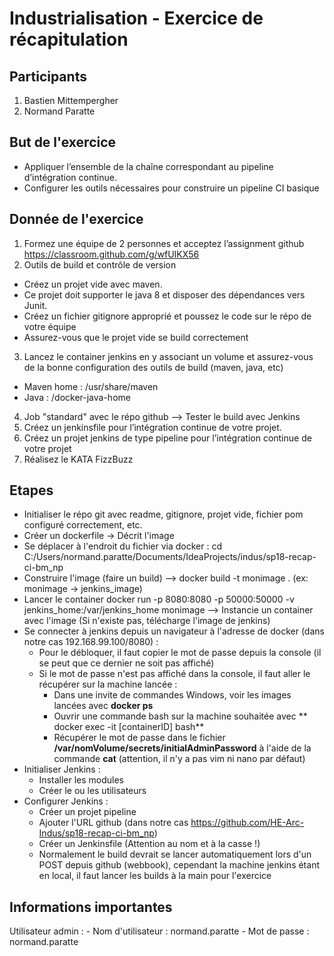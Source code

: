 # Industrialisation - Exercice de récapitulation
## Participants
1. Bastien Mittempergher
2. Normand Paratte

## But de l'exercice

- Appliquer l’ensemble de la chaîne correspondant au pipeline d’intégration continue.
- Configurer les outils nécessaires pour construire un pipeline CI basique

## Donnée de l'exercice

1) Formez une équipe de 2 personnes et acceptez l’assignment github https://classroom.github.com/g/wfUIKX56
2) Outils de build et contrôle de version
- Créez un projet vide avec maven.
- Ce projet doit supporter le java 8 et disposer des dépendances vers Junit.
- Créez un fichier gitignore approprié et poussez le code sur le répo de votre équipe
- Assurez-vous que le projet vide se build correctement
3) Lancez le container jenkins en y associant un volume et assurez-vous de la bonne configuration des outils de build (maven, java, etc)
- Maven home : /usr/share/maven
- Java : /docker-java-home
4) Job "standard" avec le répo github --> Tester le build avec Jenkins
5) Créez un jenkinsfile pour l’intégration continue de votre projet.
6) Créez un projet jenkins de type pipeline pour l’intégration continue de votre projet
7) Réalisez le KATA FizzBuzz

## Etapes

- Initialiser le répo git avec readme, gitignore, projet vide, fichier pom configuré correctement, etc.
- Créer un dockerfile -> Décrit l'image
- Se déplacer à l'endroit du fichier via docker : cd C:/Users/normand.paratte/Documents/IdeaProjects/indus/sp18-recap-ci-bm_np
- Construire l'image (faire un build) --> docker build -t monimage . (ex: monimage -> jenkins_image)
- Lancer le container docker run -p 8080:8080 -p 50000:50000 -v jenkins_home:/var/jenkins_home monimage
   --> Instancie un container avec l'image (Si n'existe pas, télécharge l'image de jenkins)
- Se connecter à jenkins depuis un navigateur à l'adresse de docker (dans notre cas 192.168.99.100/8080) :
  - Pour le débloquer, il faut copier le mot de passe depuis la console (il se peut que ce dernier ne soit pas affiché)
  - Si le mot de passe n'est pas affiché dans la console, il faut aller le récupérer sur la machine lancée :
    - Dans une invite de commandes Windows, voir les images lancées avec **docker ps**
	- Ouvrir une commande bash sur la machine souhaitée avec ** docker exec -it [containerID] bash**
	- Récupérer le mot de passe dans le fichier **/var/nomVolume/secrets/initialAdminPassword** 
		à l'aide de la commande **cat** (attention, il n'y a pas vim ni nano par défaut)
- Initialiser Jenkins :
	- Installer les modules
	- Créer le ou les utilisateurs
- Configurer Jenkins :
	- Créer un projet pipeline
	- Ajouter l'URL github (dans notre cas https://github.com/HE-Arc-Indus/sp18-recap-ci-bm_np)
	- Créer un Jenkinsfile (Attention au nom et à la casse !)
	- Normalement le build devrait se lancer automatiquement lors d'un POST depuis github (webbook), cependant la machine jenkins étant en local, il faut lancer les builds à la main pour l'exercice
	
## Informations importantes
Utilisateur admin :
	- Nom d'utilisateur : normand.paratte
	- Mot de passe : normand.paratte
	